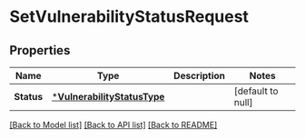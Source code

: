 # SetVulnerabilityStatusRequest

## Properties
Name | Type | Description | Notes
------------ | ------------- | ------------- | -------------
**Status** | [***VulnerabilityStatusType**](VulnerabilityStatusType.md) |  | [default to null]

[[Back to Model list]](../README.md#documentation-for-models) [[Back to API list]](../README.md#documentation-for-api-endpoints) [[Back to README]](../README.md)


